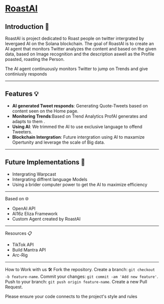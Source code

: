 # [RoastAI](https://www.RoastAI.xyz)

## Introduction 👀
RoastAI is project dedicated to Roast people on twitter intergrated by levergaed AI on the Solana blockchain. The goal of RoastAI is to create an AI agent that monitors Twitter analyzes the content and based on the given data, based on Image recognition and the description aswell as the Profile poasted, roasting the Person.

The AI agent continuously monitors Twitter to jump on Trends and give continiusly responds

---

## Features 💡
- **AI generated Tweet responds**: Generating Quote-Tweets based on content seen on the Home page.
- **Monitoring Trends**:Based on Trend Analytics ProfAI generates and adapts to them .
- **Using AI**: We trimmed the AI to use exclusive language to offend Tweeters.
- **Blockchain Intergration**: Future intergration using AI to maxamize Opertunity and leverage the scale of Big data.

---

## Future Implementations 🌠
- Intergrating Warpcast
- Intergrating diffrent language Models
- Using a brider computer power to get the AI to maximize efficiency

---

Based on 🌐
- OpenAI API
- AI16z Eliza Framework
- Custom Agent created by RoastAI

---

 Resources 📋
- TikTok API
- Build Mantra API
- Arc-Rig

---

How to Work with us  🛠️
Fork the repository.
Create a branch: `git checkout -b feature-name`.
Commit your changes: `git commit -am 'Add new feature'`.
 Push to your branch: `git push origin feature-name`.
Create a new Pull Request.

Please ensure your code connects to the project's style and rules
